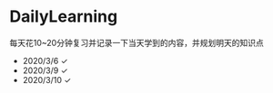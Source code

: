 # DailyLearning
每天花10~20分钟复习并记录一下当天学到的内容，并规划明天的知识点
* 2020/3/6     ✓
* 2020/3/9     ✓
* 2020/3/10    ✓
